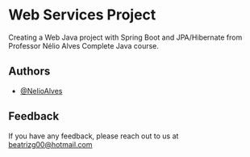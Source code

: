 
# Web Services Project

Creating a Web Java project with Spring Boot and JPA/Hibernate from Professor Nélio Alves Complete Java course.


## Authors

- [@NelioAlves](https://github.com/acenelio/workshop-springboot2-jpa)

  
## Feedback

If you have any feedback, please reach out to us at beatrizg00@hotmail.com

  
